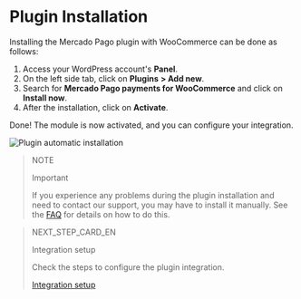 # Plugin Installation 

Installing the Mercado Pago plugin with WooCommerce can be done as follows:

1. Access your WordPress account's **Panel**.
2. On the left side tab, click on **Plugins** **> Add new**.
3. Search for **Mercado Pago payments for WooCommerce** and click on **Install now**.
4. After the installation, click on **Activate**.

Done! The module is now activated, and you can configure your integration.

![Plugin automatic installation](/images/woocomerce/en_automatic_install_01.gif)

> NOTE
>
> Important
>
> If you experience any problems during the plugin installation and need to contact our support, you may have to install it manually. See the [FAQ](https://www.mercadopago[FAKER][URL][DOMAIN]/developers/en/guides/woocommerce/faq) for details on how to do this.

> NEXT_STEP_CARD_EN
>
> Integration setup
>
> Check the steps to configure the plugin integration.
>
> [Integration setup](https://www.mercadopago[FAKER][URL][DOMAIN]/developers/en/guides/woocommerce/integration)
